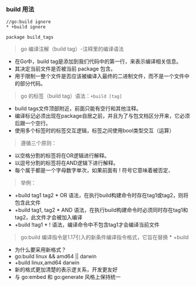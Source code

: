 ### build <tags> 用法
```
//go:build ignore
* +build ignore

package build_tags
```

> go 编译注解（build tag）-注释里的编译语法
* 在Go中，build tag是添加到我们代码中的第一行，来表示编译相关信息。
* 其决定当前文件是否被当前 package 包含。
* 用于限制一整个文件是否应该被编译入最终的二进制文件，而不是一个文件中的部分代码。
> go 的标签（build tag）语法：`+build [tag]`
* build tags文件顶部附近，前面只能有空行和其他注释。
* 编译标记必须出现在package自居之前，并且为了与包文档区分开来，它必须后跟一个空行。
* 使用多个标签时的标签交互逻辑，标签之间使用bool类型交互（运算）
> 遵循三个原则：
* 以空格分割的标签将在OR逻辑进行解释。
* 以逗号分割的标签将在AND逻辑下进行解释。
* 每个属于都是一个字母数字单次，如果前面有 ! 符号它意味着被否定、
> 举例：
* +build tag1 tag2  * OR 语法，在执行build构建命令时存在tag1或tag2，则将包含此文件
* +build tag1, tag2 * AND 语法，在执行build构建命令时必须同时存在tag1和tag2，此文件才会被加入编译
* +build !tag1	   * ! 语法，编译命令中不包含tag1才会编译当前文件


> go:build 编译指令是1.17引入的新条件编译指令格式，它旨在替换 * +build 
* 为什么要采用新格式？
* go:build linux && amd64 || darwin
* +build linux,amd64 darwin
* 新的格式更加清楚的表示逻关系，开发更友好
* 与 go:embed 和 go:generate 风格上保持统一
